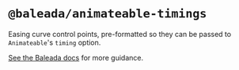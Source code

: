 # `@baleada/animateable-timings`

Easing curve control points, pre-formatted so they can be passed to `Animateable`'s `timing` option.

[See the Baleada docs](https://baleada/netlify.com) for more guidance.
